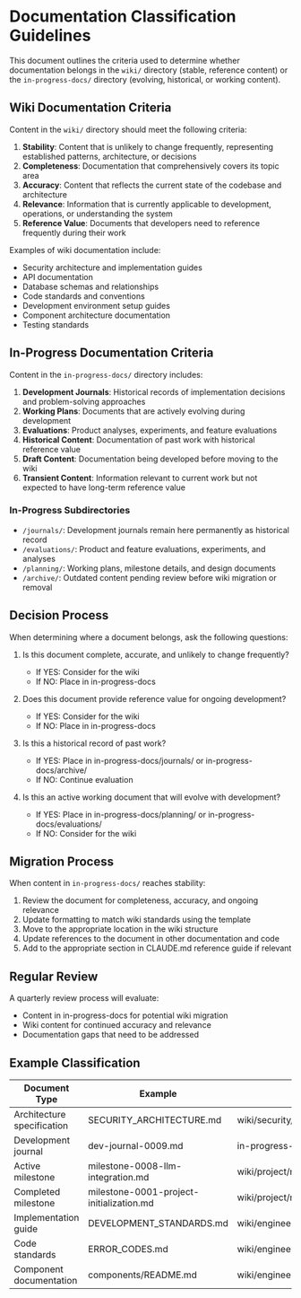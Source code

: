 # Documentation Classification Guidelines

This document outlines the criteria used to determine whether documentation belongs in the `wiki/` directory (stable, reference content) or the `in-progress-docs/` directory (evolving, historical, or working content).

## Wiki Documentation Criteria

Content in the `wiki/` directory should meet the following criteria:

1. **Stability**: Content that is unlikely to change frequently, representing established patterns, architecture, or decisions
2. **Completeness**: Documentation that comprehensively covers its topic area
3. **Accuracy**: Content that reflects the current state of the codebase and architecture
4. **Relevance**: Information that is currently applicable to development, operations, or understanding the system
5. **Reference Value**: Documents that developers need to reference frequently during their work

Examples of wiki documentation include:
- Security architecture and implementation guides
- API documentation
- Database schemas and relationships
- Code standards and conventions
- Development environment setup guides
- Component architecture documentation
- Testing standards

## In-Progress Documentation Criteria

Content in the `in-progress-docs/` directory includes:

1. **Development Journals**: Historical records of implementation decisions and problem-solving approaches
2. **Working Plans**: Documents that are actively evolving during development
3. **Evaluations**: Product analyses, experiments, and feature evaluations
4. **Historical Content**: Documentation of past work with historical reference value
5. **Draft Content**: Documentation being developed before moving to the wiki
6. **Transient Content**: Information relevant to current work but not expected to have long-term reference value

### In-Progress Subdirectories

- `/journals/`: Development journals remain here permanently as historical record
- `/evaluations/`: Product and feature evaluations, experiments, and analyses
- `/planning/`: Working plans, milestone details, and design documents
- `/archive/`: Outdated content pending review before wiki migration or removal

## Decision Process

When determining where a document belongs, ask the following questions:

1. Is this document complete, accurate, and unlikely to change frequently?
   - If YES: Consider for the wiki
   - If NO: Place in in-progress-docs

2. Does this document provide reference value for ongoing development?
   - If YES: Consider for the wiki
   - If NO: Place in in-progress-docs

3. Is this a historical record of past work?
   - If YES: Place in in-progress-docs/journals/ or in-progress-docs/archive/
   - If NO: Continue evaluation

4. Is this an active working document that will evolve with development?
   - If YES: Place in in-progress-docs/planning/ or in-progress-docs/evaluations/
   - If NO: Consider for the wiki

## Migration Process

When content in `in-progress-docs/` reaches stability:

1. Review the document for completeness, accuracy, and ongoing relevance
2. Update formatting to match wiki standards using the template
3. Move to the appropriate location in the wiki structure
4. Update references to the document in other documentation and code
5. Add to the appropriate section in CLAUDE.md reference guide if relevant

## Regular Review

A quarterly review process will evaluate:
- Content in in-progress-docs for potential wiki migration
- Wiki content for continued accuracy and relevance
- Documentation gaps that need to be addressed

## Example Classification

| Document Type | Example | Classification |
|---------------|---------|----------------|
| Architecture specification | SECURITY_ARCHITECTURE.md | wiki/security/ |
| Development journal | dev-journal-0009.md | in-progress-docs/journals/ |
| Active milestone | milestone-0008-llm-integration.md | wiki/project/milestones/current/ |
| Completed milestone | milestone-0001-project-initialization.md | wiki/project/milestones/completed/ |
| Implementation guide | DEVELOPMENT_STANDARDS.md | wiki/engineering/standards/ |
| Code standards | ERROR_CODES.md | wiki/engineering/error-codes/ |
| Component documentation | components/README.md | wiki/engineering/frontend/components/ |
